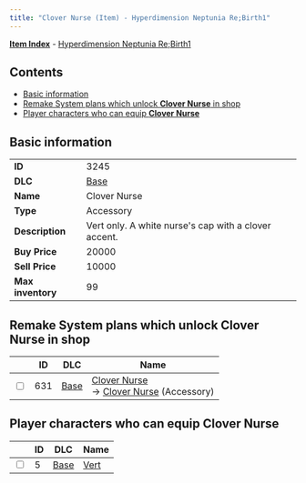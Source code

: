 ```yaml
---
title: "Clover Nurse (Item) - Hyperdimension Neptunia Re;Birth1"
---
```


[**Item Index**](/neptunia/rb1/item/index.html) - [Hyperdimension Neptunia Re;Birth1](/neptunia/rb1)

## Contents

- [Basic information](#basic-information)
- [Remake System plans which unlock **Clover Nurse** in shop](#remake-system-plans-which-unlock-clover-nurse-in-shop)
- [Player characters who can equip **Clover Nurse**](#player-characters-who-can-equip-clover-nurse)

## Basic information

|   |   |
| -- | -- |
| **ID** | 3245 |
| **DLC** | [Base](/neptunia/rb1/dlc/1-base.html) |
| **Name** | Clover Nurse |
| **Type** | Accessory |
| **Description** | Vert only. A white nurse's cap with a clover accent. |
| **Buy Price** | 20000 |
| **Sell Price** | 10000 |
| **Max inventory** | 99 |

## Remake System plans which unlock **Clover Nurse** in shop

|    | ID | DLC | Name |
| -- | -- | --- | ---- |
| <input type="checkbox" id="rb1-remake-1-631" class="trackbox" /> | 631 | [Base](/neptunia/rb1/dlc/1-base.html) | [Clover Nurse](/neptunia/rb1/remake/1-631-clover-nurse.html)<br />→ [Clover Nurse](/neptunia/rb1/item/1-3245-clover-nurse.html) (Accessory) |

## Player characters who can equip **Clover Nurse**

|    | ID | DLC | Name |
| -- | -- | --- | ---- |
| <input type="checkbox" id="rb1-player-1-5" class="trackbox" /> | 5 | [Base](/neptunia/rb1/dlc/1-base.html) | [Vert](/neptunia/rb1/player/1-5-vert.html) |